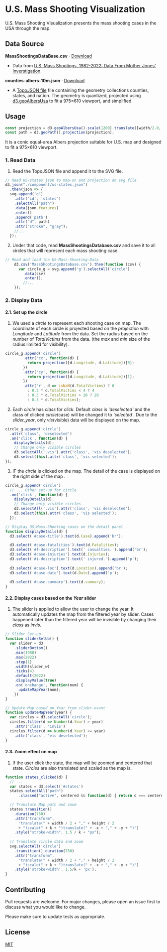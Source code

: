 # U.S. Mass Shooting Visualization

U.S. Mass Shooting Visualization presents the mass shooting cases in the USA through the map.

## Data Source
<b>MassShootingsDataBase.csv</b> ⋅ [Download](https://www.motherjones.com/politics/2012/12/mass-shootings-mother-jones-full-data/)

* Data from [U.S. Mass Shootings, 1982-2022: Data From Mother Jones' Inverstigation](https://www.motherjones.com/politics/2012/12/mass-shootings-mother-jones-full-data/). 

<b>counties-albers-10m.json</b> · [Download](https://cdn.jsdelivr.net/npm/us-atlas@3/counties-albers-10m.json "Source")

* A [TopoJSON file](https://github.com/topojson/topojson-specification/blob/master/README.md#21-topology-objects) file containing the geometry collections counties, states, and nation. The geometry is quantized, projected using [d3.geoAlbersUsa](https://github.com/d3/d3-geo/blob/master/README.md#geoAlbersUsa) to fit a 975×610 viewport, and simplified. 

## Usage

```js
const projection = d3.geoAlbersUsa().scale(1200).translate([width/2.0, height/2.0]);
const path = d3.geoPath().projection(projection);
```
It is a conic equal-area Albers projection suitable for U.S. map and designed to fit a 975×610 viewport.

### 1. Read Data
1. Read the TopoJSON file and append it to the SVG file.
```js
// Read US-states json to map-on and projection on svg file
d3.json("./component/us-states.json")
  .then(json => {
  svg.append('g')
    .attr('id', 'states')
    .selectAll("path")
    .data(json.features)
    .enter()
    .append('path')
    .attr("d", path)
    .attr("stroke", "gray");
    //...
  });
```
2. Under that code, read <b>MassShootingsDatabase.csv</b> and save it to all circles that will represent each mass shooting case.
```js
// Read and load the US-Mass-Shooting-Data
    d3.csv('MassShootingsDatabase.csv').then(function (csv) {
      var circle_g = svg.append('g').selectAll('circle')
        .data(csv)
        .enter();
        //...
    });
```
### 2. Display Data
#### 2.1. Set up the circle

1. We used a _circle_ to represent each shooting case on map. The coordinate of each circle is projected based on the _projection_ with _Longitude_ and _Latitude_ from the data. Set the radius based on the number of _TotalVictims_ from the data. 
(the _max_ and _min_ size of the radius limiited for visibility).

```js
circle_g.append('circle')
        .attr('cx', function(d) {
          return projection([d.Longitude, d.Latitude])[0];
        })
        .attr('cy', function(d) {
          return projection([d.Longitude, d.Latitude])[1];
        })
        .attr('r', d => isNaN(d.TotalVictims) ? 0 
          : 0.3 * d.TotalVictims < 4 ? 4 
          : 0.3 * d.TotalVictims > 20 ? 20
          : 0.3 * d.TotalVictims);
```

2. Each _circle_ has _class_ for _click_.
Default _class_ is _'deselected'_ and the class of clicked _circle_(case) will be changed it to _'selected'_. Due to the _slider_year_, only _vis_(visible) data will be displayed on the map.
```js
circle_g.append('circle')
  .attr('class', 'deselected')
  .on('click', function(d) {
    displayDetails(d);
    // Change only visible circles
    d3.selectAll('.vis').attr('class', 'vis deselected');
    d3.select(this).attr('class', 'vis selected');
});
```
3. IF the _circle_ is clicked on the map. The detail of the case is displayed
on the right side of the map .
```js
circle_g.append('circle')
  // ... Other set-up for circle
  .on('click', function(d) {
    displayDetails(d);
    // Change only visible circles
    d3.selectAll('.vis').attr('class', 'vis deselected');
    d3.select(this).attr('class', 'vis selected');
  });

// Display US-Mass-Shooting cases on the detail panel
function displayDetails(d) {
  d3.select('#case-title').text(d.Case).append('br');

  d3.select('#case-fatalities').text(d.Fatalities);
  d3.select('#f-description').text(' casualties.').append('br');
  d3.select('#case-injuries').text(d.Injuries);
  d3.select('#i-description').text(' injured.').append('p');
  
  d3.select('#case-loc').text(d.Location).append('br');
  d3.select('#case-date').text(d.Date).append('p');
  
  d3.select('#case-summary').text(d.summary);
}
```
#### 2.2. Display cases based on the _Year_ slider
1. The slider is applied to allow the user to change the year.
It automatically updates the map from the filtered year by slider. 
Cases happened later than the filtered year will be invisible by changing 
their _class_ as _invis_.
```js
// Slider Set-up 
function sliderSetUp() {
  var slider = d3
    .sliderBottom()
    .min(1980)
    .max(2022)
    .step(1)
    .width(slider_w)
    .ticks(4)
    .default(2022)
    .displayValue(true)
    .on('onchange', function(num) {
      updateMapYear(num);
    })
}

// Update Map based on Year from slider-event
function updateMapYear(year) {
  var circles = d3.selectAll('circle');
  circles.filter(d => Number(d.Year) > year)
    .attr('class', 'invis')
  circles.filter(d => Number(d.Year) <= year)
    .attr('class', 'vis deselected');
}
```
#### 2.3. Zoom effect on map
1. If the user click the state, the map will be zoomed and centered that state. _Circles_ are also translated and scaled as the map is. 
```js
function states_clicked(d) {
  // ... 
  var states = d3.select('#states')
  states.selectAll("path")
      .classed("active", centered && function(d) { return d === centered; });

  // Translate Map path and zoom
  states.transition()
    .duration(750)
    .attr("transform", 
      "translate(" + width / 2 + "," + height / 2 
      + ")scale(" + k + ")translate(" + -x + "," + -y + ")")
    .style("stroke-width", 1.5 / k + "px");
  
  // Translate circle data and zoom
  svg.selectAll('circle')
    .transition().duration(750)
    .attr("transform", 
      "translate(" + width / 2 + "," + height / 2 
      + ")scale(" + k + ")translate(" + -x + "," + -y + ")")
    .style('stroke-width', 1.5/k + 'px');
}
```


## Contributing

Pull requests are welcome. For major changes, please open an issue first
to discuss what you would like to change.

Please make sure to update tests as appropriate.

## License

[MIT](https://choosealicense.com/licenses/mit/)